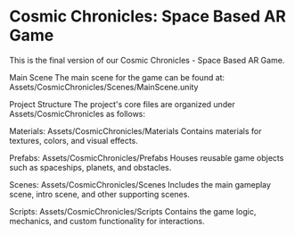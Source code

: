 # Cosmic Chronicles: Space Based AR Game
This is the final version of our Cosmic Chronicles - Space Based AR Game. 






Main Scene
The main scene for the game can be found at:
Assets/CosmicChronicles/Scenes/MainScene.unity





Project Structure
The project's core files are organized under Assets/CosmicChronicles as follows:

Materials:
Assets/CosmicChronicles/Materials
Contains materials for textures, colors, and visual effects. 


Prefabs:
Assets/CosmicChronicles/Prefabs
Houses reusable game objects such as spaceships, planets, and obstacles.


Scenes:
Assets/CosmicChronicles/Scenes
Includes the main gameplay scene, intro scene, and other supporting scenes.


Scripts:
Assets/CosmicChronicles/Scripts
Contains the game logic, mechanics, and custom functionality for interactions.
